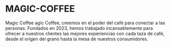 # MAGIC-COFFEE
Magic Coffee agic Coffee, creemos en el poder del café para conectar a las personas. Fundados en 2023, hemos trabajado incansablemente para ofrecer a nuestros clientes las mejores experiencias con cada taza de café, desde el origen del grano hasta la mesa de nuestros consumidores.
